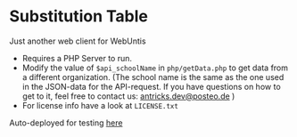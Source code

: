 # Substitution Table

Just another web client for WebUntis

 * Requires a PHP Server to run.
 * Modify the value of `$api_schoolName` in `php/getData.php` to get data from a different organization. (The school name is the same as the one used in the JSON-data for the API-request. If you have questions on how to get to it, feel free to contact us: [antricks.dev@posteo.de](mailto:antricks.dev@posteo.de) )
 * For license info have a look at `LICENSE.txt`

Auto-deployed for testing [here](https://demo.antricks.dev/substitution-table)
